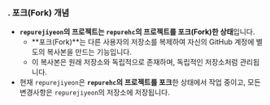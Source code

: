 ### **. 포크(Fork) 개념**

- **`repurejiyeon`의 프로젝트는 `repurehc`의 프로젝트를 포크(Fork)한 상태**입니다.
    - **포크(Fork)**는 다른 사용자의 저장소를 복제하여 자신의 GitHub 계정에 별도의 복사본을 만드는 기능입니다.
    - 이 복사본은 원래 저장소와 독립적으로 존재하며, 독립적인 저장소처럼 관리됩니다.
- 현재 `repurejiyeon`은 **`repurehc`의 프로젝트를 포크**한 상태에서 작업 중이고, 모든 변경사항은 `repurejiyeon`의 저장소에 저장됩니다.


